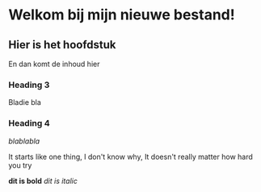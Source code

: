 # Welkom bij mijn nieuwe bestand!

## Hier is het hoofdstuk
En dan komt de inhoud hier


### Heading 3
Bladie bla
### Heading 4
*blablabla*

It starts like one thing, I don't know why, It doesn't really matter how hard you try

**dit is bold**
*dit is italic*

